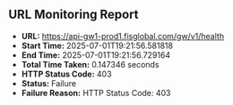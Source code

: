 ## URL Monitoring Report

- **URL:** https://api-gw1-prod1.fisglobal.com/gw/v1/health
- **Start Time:** 2025-07-01T19:21:56.581818
- **End Time:** 2025-07-01T19:21:56.729164
- **Total Time Taken:** 0.147346 seconds
- **HTTP Status Code:** 403
- **Status:** Failure
- **Failure Reason:** HTTP Status Code: 403
